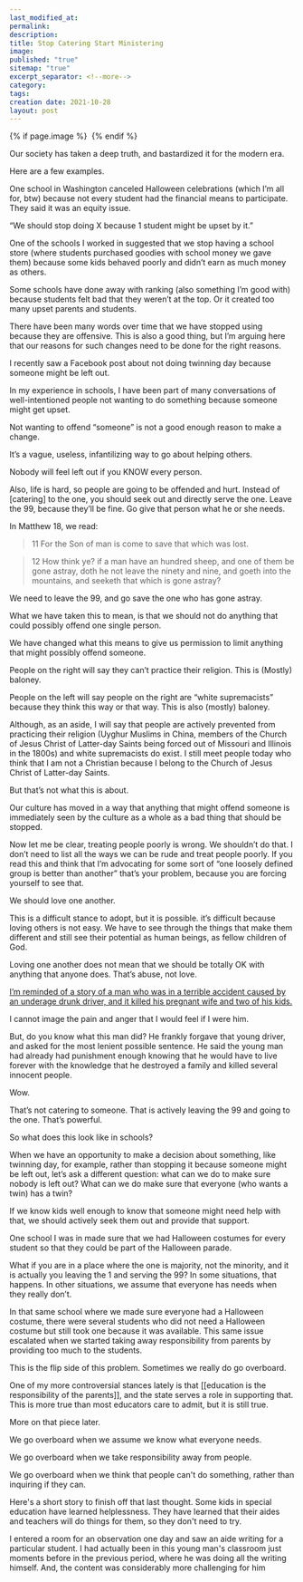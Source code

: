 ```yaml
---
last_modified_at: 
permalink: 
description: 
title: Stop Catering Start Ministering
image: 
published: "true"
sitemap: "true"
excerpt_separator: <!--more-->
category: 
tags: 
creation date: 2021-10-28
layout: post
---
```



{% if page.image %} <img src="{{ page.image }}" alt=""> {% endif %}

Our society has taken a deep truth, and bastardized it for the modern era.

Here are a few examples.

One school in Washington canceled Halloween celebrations (which I’m all for, btw) because not every student had the financial means to participate. They said it was an equity issue.

“We should stop doing X because 1 student might be upset by it.”

One of the schools I worked in suggested that we stop having a school store (where students purchased goodies with school money we gave them) because some kids behaved poorly and didn’t earn as much money as others.

Some schools have done away with ranking (also something I’m good with) because students felt bad that they weren’t at the top. Or it created too many upset parents and students.

There have been many words over time that we have stopped using because they are offensive. This is also a good thing, but I’m arguing here that our reasons for such changes need to be done for the right reasons.

I recently saw a Facebook post about not doing twinning day because someone might be left out.

In my experience in schools, I have been part of many conversations of well-intentioned people not wanting to do something because someone might get upset.

Not wanting to offend “someone” is not a good enough reason to make a change.

It’s a vague, useless, infantilizing way to go about helping others.

Nobody will feel left out if you KNOW every person.

Also, life is hard, so people are going to be offended and hurt. Instead of \[catering\] to the one, you should seek out and directly serve the one. Leave the 99, because they’ll be fine. Go give that person what he or she needs.

In Matthew 18, we read:

> 11 For the Son of man is come to save that which was lost.

> 12 How think ye? if a man have an hundred sheep, and one of them be gone astray, doth he not leave the ninety and nine, and goeth into the mountains, and seeketh that which is gone astray?

We need to leave the 99, and go save the one who has gone astray.

What we have taken this to mean, is that we should not do anything that could possibly offend one single person.

We have changed what this means to give us permission to limit anything that might possibly offend someone.

People on the right will say they can’t practice their religion. This is (Mostly) baloney.

People on the left will say people on the right are “white supremacists” because they think this way or that way. This is also (mostly) baloney.

Although, as an aside, I will say that people are actively prevented from practicing their religion (Uyghur Muslims in China, members of the Church of Jesus Christ of Latter-day Saints being forced out of Missouri and Illinois in the 1800s) and white supremacists do exist. I still meet people today who think that I am not a Christian because I belong to the Church of Jesus Christ of Latter-day Saints.

But that’s not what this is about.

Our culture has moved in a way that anything that might offend someone is immediately seen by the culture as a whole as a bad thing that should be stopped.

Now let me be clear, treating people poorly is wrong. We shouldn’t do that. I don’t need to list all the ways we can be rude and treat people poorly. If you read this and think that I’m advocating for some sort of “one loosely defined group is better than another” that’s your problem, because you are forcing yourself to see that.

We should love one another.

This is a difficult stance to adopt, but it is possible. it’s difficult because loving others is not easy. We have to see through the things that make them different and still see their potential as human beings, as fellow children of God.

Loving one another does not mean that we should be totally OK with anything that anyone does. That’s abuse, not love.

[I’m reminded of a story of a man who was in a terrible accident caused by an underage drunk driver, and it killed his pregnant wife and two of his kids.](https://newsroom.churchofjesuschrist.org/article/new-mormon-messages-video-tells-of-one-mans-decision-to-forgive)

I cannot image the pain and anger that I would feel if I were him.

But, do you know what this man did? He frankly forgave that young driver, and asked for the most lenient possible sentence. He said the young man had already had punishment enough knowing that he would have to live forever with the knowledge that he destroyed a family and killed several innocent people.

Wow.

That’s not catering to someone. That is actively leaving the 99 and going to the one. That’s powerful.

So what does this look like in schools?

When we have an opportunity to make a decision about something, like twinning day, for example, rather than stopping it because someone might be left out, let’s ask a different question: what can we do to make sure nobody is left out? What can we do make sure that everyone (who wants a twin) has a twin?

If we know kids well enough to know that someone might need help with that, we should actively seek them out and provide that support.

One school I was in made sure that we had Halloween costumes for every student so that they could be part of the Halloween parade.

What if you are in a place where the one is majority, not the minority, and it is actually you leaving the 1 and serving the 99? In some situations, that happens. In other situations, we assume that everyone has needs when they really don’t.

In that same school where we made sure everyone had a Halloween costume, there were several students who did not need a Halloween costume but still took one because it was available. This same issue escalated when we started taking away responsibility from parents by providing too much to the students.

This is the flip side of this problem. Sometimes we really do go overboard.

One of my more controversial stances lately is that \[\[education is the responsibility of the parents\]\], and the state serves a role in supporting that. This is more true than most educators care to admit, but it is still true.

More on that piece later.

We go overboard when we assume we know what everyone needs.

We go overboard when we take responsibility away from people.

We go overboard when we think that people can't do something, rather than inquiring if they can.

Here's a short story to finish off that last thought. Some kids in special education have learned helplessness. They have learned that their aides and teachers will do things for them, so they don't need to try.

I entered a room for an observation one day and saw an aide writing for a particular student. I had actually been in this young man's classroom just moments before in the previous period, where he was doing all the writing himself. And, the content was considerably more challenging for him